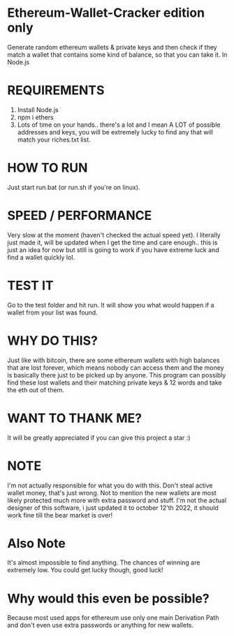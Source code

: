 # Ethereum-Wallet-Cracker edition only
Generate random ethereum wallets &amp; private keys and then check if they match a wallet that contains some kind of balance, so that you can take it. In Node.js

# REQUIREMENTS
1. Install Node.js
2. npm i ethers
3. Lots of time on your hands.. there's a lot and I mean A LOT of possible addresses and keys, you will be extremely lucky to find any that will match your riches.txt list.

# HOW TO RUN
Just start run.bat (or run.sh if you're on linux).

# SPEED / PERFORMANCE
Very slow at the moment (haven't checked the actual speed yet). I literally just made it, will be updated when I get the time and care enough.. this is just an idea for now but still is going to work if you have extreme luck and find a wallet quickly lol.

# TEST IT
Go to the test folder and hit run. It will show you what would happen if a wallet from your list was found.

# WHY DO THIS?
Just like with bitcoin, there are some ethereum wallets with high balances that are lost forever, which means nobody can access them and the money is basically there just to be picked up by anyone. This program can possibly find these lost wallets and their matching private keys & 12 words and take the eth out of them.

# WANT TO THANK ME?
It will be greatly appreciated if you can give this project a star :)

# NOTE
I'm not actually responsible for what you do with this. Don't steal active wallet money, that's just wrong. Not to mention the new wallets are most likely protected much more with extra password and stuff.
I'm not the actual designer of this software, i just updated it to october 12'th 2022, it should work fine till the bear market is over!

# Also Note
It's almost impossible to find anything. The chances of winning are extremely low. You could get lucky though, good luck!

# Why would this even be possible?
Because most used apps for ethereum use only one main Derivation Path and don't even use extra passwords or anything for new wallets.
